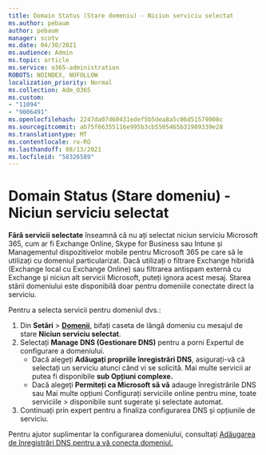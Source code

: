 ```yaml
---
title: Domain Status (Stare domeniu) - Niciun serviciu selectat
ms.author: pebaum
author: pebaum
manager: scotv
ms.date: 04/30/2021
ms.audience: Admin
ms.topic: article
ms.service: o365-administration
ROBOTS: NOINDEX, NOFOLLOW
localization_priority: Normal
ms.collection: Adm_O365
ms.custom:
- "11094"
- "9006491"
ms.openlocfilehash: 2247da07d60431edef5b5dea8a5c06d51579008c
ms.sourcegitcommit: ab75f66355116e995b3cb5505465b31989339e28
ms.translationtype: MT
ms.contentlocale: ro-RO
ms.lasthandoff: 08/13/2021
ms.locfileid: "58326589"
---
```

# <a name="domain-status---no-services-selected"></a>Domain Status (Stare domeniu) - Niciun serviciu selectat

**Fără servicii selectate** înseamnă că nu ați selectat niciun serviciu Microsoft 365, cum ar fi Exchange Online, Skype for Business sau Intune și Managementul dispozitivelor mobile pentru Microsoft 365 pe care să le utilizați cu domeniul particularizat. Dacă utilizați o filtrare Exchange hibridă (Exchange local cu Exchange Online) sau filtrarea antispam externă cu Exchange și niciun alt servicii Microsoft, puteți ignora acest mesaj. Starea stării domeniului este disponibilă doar pentru domeniile conectate direct la serviciu.

Pentru a selecta servicii pentru domeniul dvs.:

1. Din **Setări**  >  [**Domenii**](https://admin.microsoft.com/Adminportal/Home), bifați caseta de lângă domeniu cu mesajul de stare **Niciun serviciu selectat**.
1. Selectați **Manage DNS (Gestionare DNS)** pentru a porni Expertul de configurare a domeniului.
    - Dacă alegeți **Adăugați propriile înregistrări DNS**, asigurați-vă că selectați un serviciu atunci când vi se solicită. Mai multe servicii ar putea fi disponibile **sub Opțiuni complexe.**
    - Dacă alegeți **Permiteți ca Microsoft să vă** adauge înregistrările DNS sau Mai multe opțiuni Configurați serviciile online pentru mine, toate serviciile   >   disponibile sunt sugerate și selectate automat.
1. Continuați prin expert pentru a finaliza configurarea DNS și opțiunile de serviciu.
 
Pentru ajutor suplimentar la configurarea domeniului, consultați [Adăugarea de înregistrări DNS pentru a vă conecta domeniul.](https://docs.microsoft.com/microsoft-365/admin/get-help-with-domains/create-dns-records-at-any-dns-hosting-provider)

